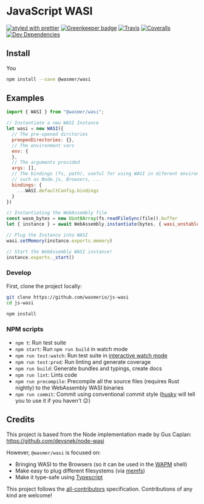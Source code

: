 # JavaScript WASI

[![styled with prettier](https://img.shields.io/badge/styled_with-prettier-ff69b4.svg)](https://github.com/prettier/prettier)
[![Greenkeeper badge](https://badges.greenkeeper.io/wasmerio/js-wasi.svg)](https://greenkeeper.io/)
[![Travis](https://img.shields.io/travis/wasmerio/js-wasi.svg)](https://travis-ci.org/wasmerio/js-wasi)
[![Coveralls](https://img.shields.io/coveralls/wasmerio/js-wasi.svg)](https://coveralls.io/github/wasmerio/js-wasi)
[![Dev Dependencies](https://david-dm.org/wasmerio/js-wasi/dev-status.svg)](https://david-dm.org/wasmerio/js-wasi?type=dev)

## Install

You 
```bash
npm install --save @wasmer/wasi
```

## Examples

```js
import { WASI } from "@wasmer/wasi";

// Instantiate a new WASI Instance
let wasi = new WASI({
  // The pre-opened dirctories
  preopenDirectories: {},
  // The environment vars
  env: {
  },
  // The arguments provided
  args: [],
  // The bindings (fs, path), useful for using WASI in diferent environments
  // such as Node.js, Browsers, ...
  bindings: {
    ...WASI.defaultConfig.bindings
  }
})

// Instantiating the WebAssembly file
const wasm_bytes = new Uint8Array(fs.readFileSync(file)).buffer
let { instance } = await WebAssembly.instantiate(bytes, { wasi_unstable: wasi.exports });

// Plug the Instance into WASI
wasi.setMemory(instance.exports.memory)

// Start the WebAssembly WASI instance!
instance.exports._start()
```

### Develop

First, clone the project locally:

```bash
git clone https://github.com/wasmerio/js-wasi
cd js-wasi

npm install
```

### NPM scripts

 - `npm t`: Run test suite
 - `npm start`: Run `npm run build` in watch mode
 - `npm run test:watch`: Run test suite in [interactive watch mode](http://facebook.github.io/jest/docs/cli.html#watch)
 - `npm run test:prod`: Run linting and generate coverage
 - `npm run build`: Generate bundles and typings, create docs
 - `npm run lint`: Lints code
 - `npm run precompile`: Precompile all the source files (requires Rust nightly) to the WebAssembly WASI binaries
 - `npm run commit`: Commit using conventional commit style ([husky](https://github.com/typicode/husky) will tell you to use it if you haven't :wink:)


## Credits

This project is based from the Node implementation made by Gus Caplan: https://github.com/devsnek/node-wasi

However, `@wasmer/wasi` is focused on:
* Bringing WASI to the Browsers (so it can be used in the [WAPM](https://wapm.io/) shell)
* Make easy to plug different filesystems (via [memfs](https://github.com/streamich/memfs))
* Make it type-safe using [Typescript](http://www.typescriptlang.org/)

This project follows the [all-contributors](https://github.com/kentcdodds/all-contributors) specification. 
Contributions of any kind are welcome!
